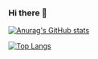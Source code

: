### Hi there 👋

[![Anurag's GitHub stats](https://github-readme-stats.vercel.app/api?username=epiclyrizzy&theme=tokyonight)](https://github.com/anuraghazra/github-readme-stats)

[![Top Langs](https://github-readme-stats.vercel.app/api/top-langs/?username=epiclyrizzy&theme=tokyonight)](https://github.com/anuraghazra/github-readme-stats)
